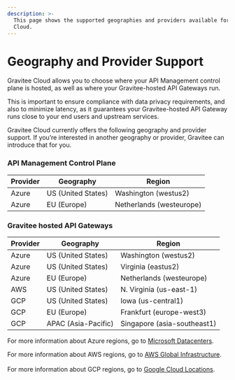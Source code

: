 ```yaml
---
description: >-
  This page shows the supported geographies and providers available for Gravitee
  Cloud.
---
```


# Geography and Provider Support

Gravitee Cloud allows you to choose where your API Management control plane is hosted, as well as where your Gravitee-hosted API Gateways run.

This is important to ensure compliance with data privacy requirements, and also to minimize latency, as it guarantees your Gravitee-hosted API Gateway runs close to your end users and upstream services.

Gravitee Cloud currently offers the following geography and provider support. If you’re interested in another geography or provider, Gravitee can introduce that for you.

### API Management Control Plane

| Provider | Geography          | Region                   |
| -------- | ------------------ | ------------------------ |
| Azure    | US (United States) | Washington (westus2)     |
| Azure    | EU (Europe)        | Netherlands (westeurope) |

### Gravitee hosted API Gateways

| Provider | Geography           | Region                      |
| -------- | ------------------- | --------------------------- |
| Azure    | US (United States)  | Washington (westus2)        |
| Azure    | US (United States)  | Virginia (eastus2)          |
| Azure    | EU (Europe)         | Netherlands (westeurope)    |
| AWS      | US (United States)  | N. Virginia (us-east-1)     |
| GCP      | US (United States)  | Iowa (us-central1)          |
| GCP      | EU (Europe)         | Frankfurt (europe-west3)    |
| GCP      | APAC (Asia-Pacific) | Singapore (asia-southeast1) |

For more information about Azure regions, go to [Microsoft Datacenters](https://datacenters.microsoft.com/globe/explore/).

For more information about AWS regions, go to [AWS Global Infrastructure](https://aws.amazon.com/about-aws/global-infrastructure/).\
\
For more information about GCP regions, go to [Google Cloud Locations](https://cloud.google.com/about/locations).
